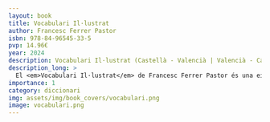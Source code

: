```yaml
---
layout: book
title: Vocabulari Il·lustrat
author: Francesc Ferrer Pastor
isbn: 978-84-96545-33-5
pvp: 14.96€
year: 2024
description: Vocabulari Il·lustrat (Castellà - Valencià | Valencià - Castellà)
description_long: >
  El <em>Vocabulari Il·lustrat</em> de Francesc Ferrer Pastor és una eina fonamental per a estudiants i docents. Aquest vocabulari ofereix una doble funció: d'una banda, proporciona la traducció i definició clara i precisa de paraules tant en valencià com en castellà; de l'altra, inclou il·lustracions que faciliten la comprensió visual dels termes. Aquest vocabulari és ideal per a l'aprenentatge a les escoles. Francesc Ferrer Pastor, reconegut lexicògraf, va elaborar aquesta obra amb rigor i passió per la llengua, fent-la accessible i atractiva per als joves lectors.
importance: 1
category: diccionari
img: assets/img/book_covers/vocabulari.png
image: vocabulari.png
---
```

